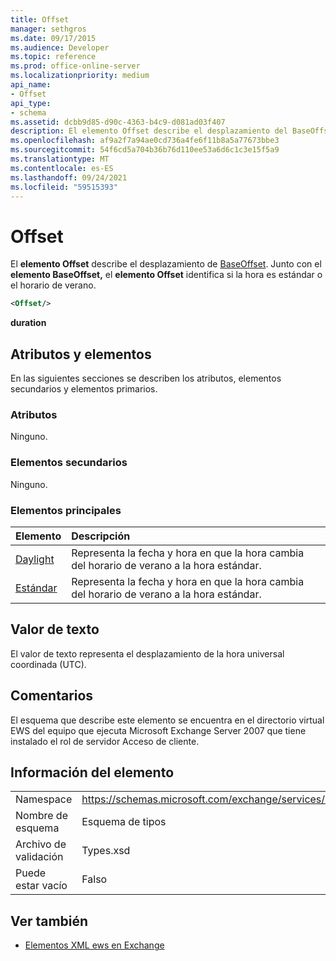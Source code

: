 ```yaml
---
title: Offset
manager: sethgros
ms.date: 09/17/2015
ms.audience: Developer
ms.topic: reference
ms.prod: office-online-server
ms.localizationpriority: medium
api_name:
- Offset
api_type:
- schema
ms.assetid: dcbb9d85-d90c-4363-b4c9-d081ad03f407
description: El elemento Offset describe el desplazamiento del BaseOffset. Junto con el elemento BaseOffset, el elemento Offset identifica si la hora es estándar o el horario de verano.
ms.openlocfilehash: af9a2f7a94ae0cd736a4fe6f11b8a5a77673bbe3
ms.sourcegitcommit: 54f6cd5a704b36b76d110ee53a6d6c1c3e15f5a9
ms.translationtype: MT
ms.contentlocale: es-ES
ms.lasthandoff: 09/24/2021
ms.locfileid: "59515393"
---
```

# <a name="offset"></a>Offset

El **elemento Offset** describe el desplazamiento de [BaseOffset](baseoffset.md). Junto con el **elemento BaseOffset,** el **elemento Offset** identifica si la hora es estándar o el horario de verano. 
  
```xml
<Offset/>
```

 **duration**
## <a name="attributes-and-elements"></a>Atributos y elementos

En las siguientes secciones se describen los atributos, elementos secundarios y elementos primarios.
  
### <a name="attributes"></a>Atributos

Ninguno.
  
### <a name="child-elements"></a>Elementos secundarios

Ninguno.
  
### <a name="parent-elements"></a>Elementos principales

|**Elemento**|**Descripción**|
|:-----|:-----|
|[Daylight](daylight.md) <br/> |Representa la fecha y hora en que la hora cambia del horario de verano a la hora estándar.  <br/> |
|[Estándar](standard.md) <br/> |Representa la fecha y hora en que la hora cambia del horario de verano a la hora estándar.  <br/> |
   
## <a name="text-value"></a>Valor de texto

El valor de texto representa el desplazamiento de la hora universal coordinada (UTC).
  
## <a name="remarks"></a>Comentarios

El esquema que describe este elemento se encuentra en el directorio virtual EWS del equipo que ejecuta Microsoft Exchange Server 2007 que tiene instalado el rol de servidor Acceso de cliente.
  
## <a name="element-information"></a>Información del elemento

|||
|:-----|:-----|
|Namespace  <br/> |https://schemas.microsoft.com/exchange/services/2006/types  <br/> |
|Nombre de esquema  <br/> |Esquema de tipos  <br/> |
|Archivo de validación  <br/> |Types.xsd  <br/> |
|Puede estar vacío  <br/> |Falso  <br/> |
   
## <a name="see-also"></a>Ver también



- [Elementos XML ews en Exchange](ews-xml-elements-in-exchange.md)

